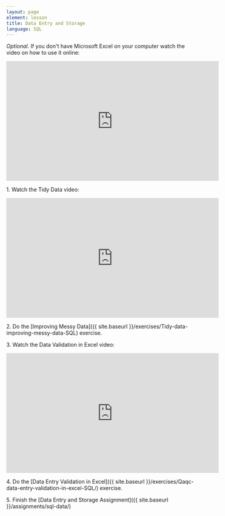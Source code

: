 ```yaml
---
layout: page
element: lesson
title: Data Entry and Storage
language: SQL
---
```


*Optional*. If you don't have Microsoft Excel on your computer watch the video on how to use it online:

<iframe width="560" height="315" src="https://www.youtube-nocookie.com/embed/ePrGRj9o7sU" frameborder="0" allow="accelerometer; autoplay; encrypted-media; gyroscope; picture-in-picture" allowfullscreen></iframe>

1\. Watch the Tidy Data video:

<iframe width="560" height="315" src="https://www.youtube-nocookie.com/embed/KggGgrVsOK8" frameborder="0" allow="accelerometer; autoplay; encrypted-media; gyroscope; picture-in-picture" allowfullscreen></iframe>

2\. Do the [Improving Messy Data]({{ site.baseurl }}/exercises/Tidy-data-improving-messy-data-SQL) exercise.

3\. Watch the Data Validation in Excel video:

<iframe width="560" height="315" src="https://www.youtube-nocookie.com/embed/TBbelqMGXCw" frameborder="0" allow="accelerometer; autoplay; encrypted-media; gyroscope; picture-in-picture" allowfullscreen></iframe>

4\. Do the [Data Entry Validation in Excel]({{ site.baseurl }}/exercises/Qaqc-data-entry-validation-in-excel-SQL/) exercise.

5\. Finish the [Data Entry and Storage Assignment]({{ site.baseurl }}/assignments/sql-data/)